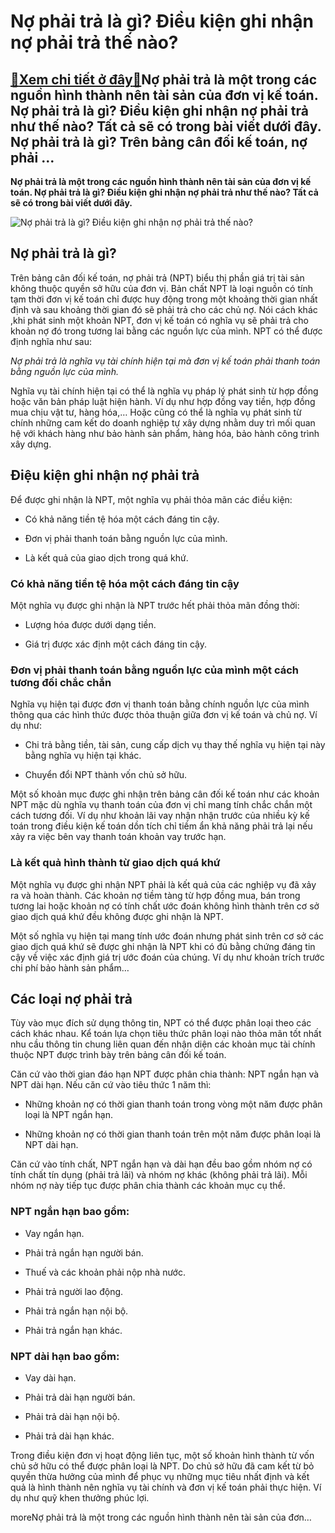 Nợ phải trả là gì? Điều kiện ghi nhận nợ phải trả thế nào?
==========================================================

[:gift:Xem chi tiết ở đây:gift:](https://hddtvn.com/no-phai-tra-la-gi-dieu-kien-ghi-nhan-no-phai-tra-the-nao/)Nợ phải trả là một trong các nguồn hình thành nên tài sản của đơn vị kế toán. Nợ phải trả là gì? Điều kiện ghi nhận nợ phải trả như thế nào? Tất cả sẽ có trong bài viết dưới đây. Nợ phải trả là gì? Trên bảng cân đối kế toán, nợ phải …
------------------------------------------------------------------------------------------------------------------------------------------------------------------------------------------------------------------------------------------

**Nợ phải trả là một trong các nguồn hình thành nên tài sản của đơn vị kế toán. Nợ phải trả là gì? Điều kiện ghi nhận nợ phải trả như thế nào? Tất cả sẽ có trong bài viết dưới đây.**


![Nợ phải trả là gì? Điều kiện ghi nhận nợ phải trả thế nào?](https://hddtvn.com/wp-content/uploads/2021/01/20180701202529-shutterstock-1098999101-copy.jpg)


Nợ phải trả là gì?
------------------


Trên bảng cân đối kế toán, nợ phải trả (NPT) biểu thị phần giá trị tài sản không thuộc quyền sở hữu của đơn vị. Bản chất NPT là loại nguồn có tính tạm thời đơn vị kế toán chỉ được huy động trong một khoảng thời gian nhất định và sau khoảng thời gian đó sẽ phải trả cho các chủ nợ. Nói cách khác ,khi phát sinh một khoản NPT, đơn vị kế toán có nghĩa vụ sẽ phải trả cho khoản nợ đó trong tương lai bằng các nguồn lực của mình. NPT có thể được định nghĩa như sau:


*Nợ phải trả là nghĩa vụ tài chính hiện tại mà đơn vị kế toán phải thanh toán bằng nguồn lực của mình.*


Nghĩa vụ tài chính hiện tại có thể là nghĩa vụ pháp lý phát sinh từ hợp đồng hoặc văn bản pháp luật hiện hành. Ví dụ như hợp đồng vay tiền, hợp đồng mua chịu vật tư, hàng hóa,… Hoặc cũng có thể là nghĩa vụ phát sinh từ chính những cam kết do doanh nghiệp tự xây dựng nhằm duy trì mối quan hệ với khách hàng như bảo hành sản phẩm, hàng hóa, bảo hành công trình xây dựng.


Điệu kiện ghi nhận nợ phải trả
------------------------------


Để được ghi nhận là NPT, một nghĩa vụ phải thỏa mãn các điều kiện:




* Có khả năng tiền tệ hóa một cách đáng tin cậy.

* Đơn vị phải thanh toán bằng nguồn lực của mình.

* Là kết quả của giao dịch trong quá khứ.



### Có khả năng tiền tệ hóa một cách đáng tin cậy


Một nghĩa vụ được ghi nhận là NPT trước hết phải thỏa mãn đồng thời:




* Lượng hóa được dưới dạng tiền.

* Giá trị được xác định một cách đáng tin cậy.



### Đơn vị phải thanh toán bằng nguồn lực của mình một cách tương đối chắc chắn


Nghĩa vụ hiện tại được đơn vị thanh toán bằng chính nguồn lực của mình thông qua các hình thức được thỏa thuận giữa đơn vị kế toán và chủ nợ. Ví dụ như:




* Chi trả bằng tiền, tài sản, cung cấp dịch vụ thay thế nghĩa vụ hiện tại này bằng nghĩa vụ hiện tại khác.

* Chuyển đổi NPT thành vốn chủ sở hữu.



Một số khoản mục được ghi nhận trên bảng cân đối kế toán như các khoản NPT mặc dù nghĩa vụ thanh toán của đơn vị chỉ mang tính chắc chắn một cách tương đối. Ví dụ như khoản lãi vay nhận nhận trước của nhiều kỳ kế toán trong điều kiện kế toán dồn tích chỉ tiềm ẩn khả năng phải trả lại nếu xảy ra việc bên vay thanh toán khoản vay trước hạn.


### Là kết quả hình thành từ giao dịch quá khứ


Một nghĩa vụ được ghi nhận NPT phải là kết quả của các nghiệp vụ đã xảy ra và hoàn thành. Các khoản nợ tiềm tàng từ hợp đồng mua, bán trong tương lai hoặc khoản nợ có tính chất ước đoán không hình thành trên cơ sở giao dịch quá khứ đều không được ghi nhận là NPT.


Một số nghĩa vụ hiện tại mang tính ước đoán nhưng phát sinh trên cơ sở các giao dịch quá khứ sẽ được ghi nhận là NPT khi có đủ bằng chứng đáng tin cậy về việc xác định giá trị ước đoán của chúng. Ví dụ như khoản trích trước chi phí bảo hành sản phẩm…


Các loại nợ phải trả
--------------------


Tùy vào mục đích sử dụng thông tin, NPT có thể được phân loại theo các cách khác nhau. Kể toán lựa chọn tiêu thức phân loại nào thỏa mãn tốt nhất nhu cầu thông tin chung liên quan đến nhận diện các khoản mục tài chính thuộc NPT được trình bày trên bảng cân đối kế toán.


Căn cứ vào thời gian đáo hạn NPT được phân chia thành: NPT ngắn hạn và NPT dài hạn. Nếu căn cứ vào tiêu thức 1 năm thì:




* Những khoản nợ có thời gian thanh toán trong vòng một năm được phân loại là NPT ngắn hạn.

* Những khoản nợ có thời gian thanh toán trên một năm được phân loại là NPT dài hạn.



Căn cứ vào tính chất, NPT ngắn hạn và dài hạn đều bao gồm nhóm nợ có tính chất tín dụng (phải trả lãi) và nhóm nợ khác (không phải trả lãi). Mỗi nhóm nợ này tiếp tục được phân chia thành các khoản mục cụ thể.


### NPT ngắn hạn bao gồm:




* Vay ngắn hạn.

* Phải trả ngắn hạn người bán.

* Thuế và các khoản phải nộp nhà nước.

* Phải trả người lao động.

* Phải trả ngắn hạn nội bộ.

* Phải trả ngắn hạn khác.



### NPT dài hạn bao gồm:




* Vay dài hạn.

* Phải trả dài hạn người bán.

* Phải trả dài hạn nội bộ.

* Phải trả dài hạn khác.



Trong điều kiện đơn vị hoạt động liên tục, một số khoản hình thành từ vốn chủ sở hữu có thể được phân loại là NPT. Do chủ sở hữu đã cam kết từ bỏ quyền thừa hưởng của mình để phục vụ những mục tiêu nhất định và kết quả là hình thành nên nghĩa vụ tài chính và đơn vị kế toán phải thực hiện. Ví dụ như quỹ khen thưởng phúc lợi.


moreNợ phải trả là một trong các nguồn hình thành nên tài sản của đơn…

